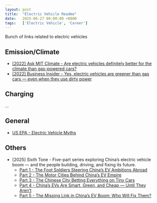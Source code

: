 ```yaml
---
layout: post
title:  "Electric Vehicle Readme"
date:   2025-06-27 00:00:00 +0800
tags:   ['Electric Vehicle', 'Career']
---
```


Bunch of links related to electric vehicles

## Emission/Climate

* [\[2022\] Ask MIT Climate - Are electric vehicles definitely better for the climate than gas-powered cars?](https://climate.mit.edu/ask-mit/are-electric-vehicles-definitely-better-climate-gas-powered-cars)
* [\[2022\] Business Insider - Yes, electric vehicles are greener than gas cars — even when they use dirty power](https://www.businessinsider.com/electric-cars-environment-emissions-gas-battery-coal-power-2022-12)

## Charging

...

## General

* [US EPA - Electric Vehicle Myths](https://www.epa.gov/greenvehicles/electric-vehicle-myths)

## Others

* [2025] Sixth Tone - Five-part series exploring China’s electric vehicle boom — and the people building, driving, and fixing its future.
  * [Part 1 - The Foot Soldiers Steering China’s EV Ambitions Abroad](https://www.sixthtone.com/news/1016511)
  * [Part 2 - The Motor Cities Behind China’s EV Empire](https://www.sixthtone.com/news/1016518)
  * [Part 3 - The Chinese City Betting Everything on Tiny Cars](https://www.sixthtone.com/news/1016519)
  * [Part 4 - China’s EVs Are Smart, Green, and Cheap — Until They Aren’t](https://www.sixthtone.com/news/1016520)
  * [Part 5 - The Missing Link in China’s EV Boom: Who Will Fix Them?](https://www.sixthtone.com/news/1016521)
